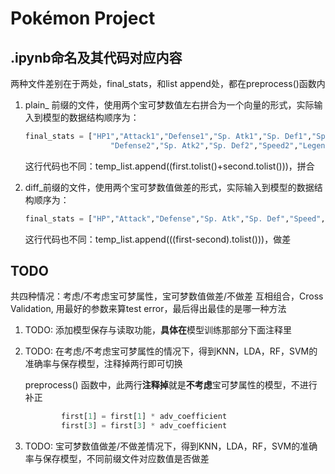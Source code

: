 # Pokémon Project

## .ipynb命名及其代码对应内容

两种文件差别在于两处，final_stats，和list append处，都在preprocess()函数内

1. plain_ 前缀的文件，使用两个宝可梦数值左右拼合为一个向量的形式，实际输入到模型的数据结构顺序为：

   ```python
   final_stats = ["HP1","Attack1","Defense1","Sp. Atk1","Sp. Def1","Speed1","Legendary1","HP2","Attack2",
                      "Defense2","Sp. Atk2","Sp. Def2","Speed2","Legendary2"]
   ```

   这行代码也不同：temp_list.append((first.tolist()+second.tolist()))，拼合

2. diff_前缀的文件，使用两个宝可梦数值做差的形式，实际输入到模型的数据结构顺序为：

   ```python
   final_stats = ["HP","Attack","Defense","Sp. Atk","Sp. Def","Speed","Legendary"]
   ```

   这行代码也不同：temp_list.append(((first-second).tolist()))，做差

## TODO

共四种情况：考虑/不考虑宝可梦属性，宝可梦数值做差/不做差 互相组合，Cross Validation, 用最好的参数来算test error，最后得出最佳的是哪一种方法

1. TODO: 添加模型保存与读取功能，**具体在**模型训练那部分下面注释里

2. TODO: 在考虑/不考虑宝可梦属性的情况下，得到KNN，LDA，RF，SVM的准确率与保存模型，注释掉两行即可切换

   preprocess() 函数中，此两行**注释掉**就是**不考虑**宝可梦属性的模型，不进行补正

   ```python
           first[1] = first[1] * adv_coefficient
           first[3] = first[3] * adv_coefficient
   ```

3. TODO: 宝可梦数值做差/不做差情况下，得到KNN，LDA，RF，SVM的准确率与保存模型，不同前缀文件对应数值是否做差


